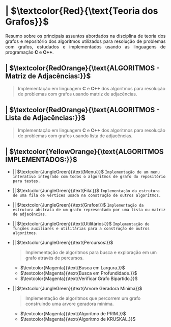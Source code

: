 # | $\textcolor{Red}{\text{Teoria dos Grafos}}$

<p align = "justify">
  Resumo sobre os principais assuntos abordados na disciplina de teoria dos grafos e repositório dos algoritmos utilizados para resolução de problemas com grafos,
  estudados e implementados usando as linguagens de programação <b>C</b> e <b>C++</b>.
</p>


## | $\textcolor{RedOrange}{\text{ALGORITMOS - Matriz de Adjacências:}}$
> Implementação em linguagem <b>C</b> e <b>C++</b> dos algoritmos para resolução de problemas com grafos usando matriz de adjacências.


## | $\textcolor{RedOrange}{\text{ALGORITMOS - Lista de Adjacências:}}$
> Implementação em linguagem <b>C</b> e <b>C++</b> dos algoritmos para resolução de problemas com grafos usando lista de adjacências.


## | $\textcolor{YellowOrange}{\text{ALGORITMOS IMPLEMENTADOS:}}$

  * || $\textcolor{JungleGreen}{\text{Menu:}}$         `Implementação de um menu interativo integrado com todos o algoritmos de grafo do repositório para testes.`

  * || $\textcolor{JungleGreen}{\text{Fila:}}$         `Implementação da estrutura de uma fila de vértices usada na construção de outros algoritmos.`

  * || $\textcolor{JungleGreen}{\text{Grafos:}}$       `Implementação da estrutura abstrata de um grafo representado por uma lista ou matriz de adjacências.`

  * || $\textcolor{JungleGreen}{\text{Utilitários:}}$  `Implementação de funções auxiliares e utilitárias para a construção de outros algoritmos.`

  * || $\textcolor{JungleGreen}{\text{Percursos:}}$
    > Implementação de algoritmos para busca e exploração em um grafo através de percursos.
    * $\textcolor{Magenta}{\text{Busca em Largura.}}$
    * $\textcolor{Magenta}{\text{Busca em Profundidade.}}$
    * $\textcolor{Magenta}{\text{Verificar Grafo Bipartido.}}$

  * || $\textcolor{JungleGreen}{\text{Arvore Geradora Minima}}$
    > Implementação de algoritmos que percorrem um grafo construindo uma arvore geradora minima.
    * $\textcolor{Magenta}{\text{Algoritmo de PRIM.}}$
    * $\textcolor{Magenta}{\text{Algoritmo de KRUSKAL.}}$
